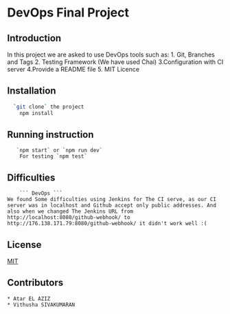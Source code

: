 # DevOps Final Project

## Introduction 

In this project we are asked to use DevOps tools such as:
    1. Git, Branches and Tags
    2. Testing Framework (We have used Chai)
    3.Configuration with CI server
    4.Provide a README file
    5. MIT Licence

## Installation

```bash
  `git clone` the project
    npm install
```

## Running instruction
```
   `npm start` or `npm run dev`
    For testing `npm test`
```

 ## Difficulties
 
        ``` DevOps ```
    We found Some difficulties using Jenkins for The CI serve, as our CI server was in localhost and Github accept only public addresses. And also when we changed The Jenkins URL from http://localhost:8080/github-webhook/ to http://176.138.171.79:8080/github-webhook/ it didn't work well :(

## License
[MIT](https://choosealicense.com/licenses/mit/)

## Contributors

    * Atar EL AZIZ
    * Vithusha SIVAKUMARAN
